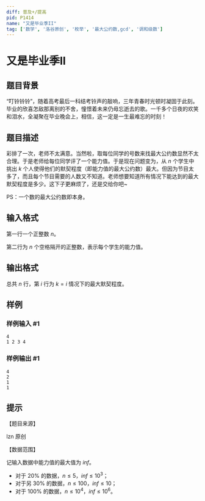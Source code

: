 ```yaml
---
diff: 普及+/提高
pid: P1414
name: "又是毕业季II"
tag: ['数学', '洛谷原创', '枚举', '最大公约数,gcd', '调和级数']
---
```

# 又是毕业季II
## 题目背景

“叮铃铃铃”，随着高考最后一科结考铃声的敲响，三年青春时光顿时凝固于此刻。毕业的欣喜怎敌那离别的不舍，憧憬着未来仍毋忘逝去的歌。一千多个日夜的欢笑和泪水，全凝聚在毕业晚会上，相信，这一定是一生最难忘的时刻！

## 题目描述

彩排了一次，老师不太满意。当然啦，取每位同学的号数来找最大公约数显然不太合理。于是老师给每位同学评了一个能力值。于是现在问题变为，从 $n$ 个学生中挑出 $k$ 个人使得他们的默契程度（即能力值的最大公约数）最大。但因为节目太多了，而且每个节目需要的人数又不知道。老师想要知道所有情况下能达到的最大默契程度是多少。这下子更麻烦了，还是交给你吧~

PS：一个数的最大公约数即本身。

## 输入格式

第一行一个正整数 $n$。

第二行为 $n$ 个空格隔开的正整数，表示每个学生的能力值。

## 输出格式

总共 $n$ 行，第 $i$ 行为 $k=i$ 情况下的最大默契程度。

## 样例

### 样例输入 #1
```
4
1 2 3 4

```
### 样例输出 #1
```
4
2
1
1

```
## 提示

【题目来源】

lzn 原创

【数据范围】

记输入数据中能力值的最大值为 $\textit{inf}$。

- 对于 $20\%$ 的数据，$n \leq 5$，$\textit{inf}\leq 10^3$；
- 对于另 $30\%$ 的数据，$n \leq 100$，$\textit{inf} \leq 10$；
- 对于 $100\%$ 的数据，$n \leq 10^4$，$\textit{inf} \leq 10^6$。
